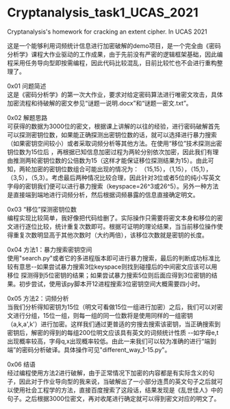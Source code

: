 # Cryptanalysis_task1_UCAS_2021
Cryptanalysis's homework for cracking an extent cipher. In UCAS 2021 

这是一个能够利用词频统计信息进行加密破解的demo项目，是一个完全由《密码分析学》课程大作业驱动的工作成果，由于先前没有严密的逻辑框架基础，因此编程采用任务导向型即按需编程，因此代码比较混乱，目前比较忙也不会进行重构整理了。    

0x01 问题简述  
这是《密码分析学》的第一次大作业，要求对给定密码算法进行唯密文攻击，具体加密流程和待破解的密文参见“谜题一说明.docx”和“谜题一密文.txt”。  

0x02 解题思路   
可获得的数据为3000位的密文，根据课上讲解的以往的经验，进行密码破解首先可以探测密钥位数，如果能正确探测出密钥位数的话，就可以选择进行暴力搜索（如果密钥空间较小）或者采取词频分析等其他方法。在使用“移位”技术探测出密钥位数为15位后
，再根据已知信息加密过程为两轮分别依次加密，因此我们有理由推测两轮密钥位数的公倍数为15（这样才能保证移位探测结果为15）。由此可知，两轮加密的密钥位数组合可能出现的情况为：
（15,15），（1,15），（15,1），（3,5），（5,3）。考虑最后两种情况比较合理，因此针对3位或者5位的纯小写英文字母的密钥我们便可以进行暴力搜索（keyspace=26^3或26^5）。另外一种方法是直接端到端地进行词频分析，然后根据词频暴露的信息直接确定明文。  

0x03 “移位”探测密钥位数     
编程实现比较简单，我好像把代码给删了。实际操作只需要将密文本身和移位的密文进行逐位比较，统计重复次数即可。根据可证明的理论结果，当当前移位操作使得重复次数明显高于其他次数时（大约两倍），该移位次数就是密钥的长度。

0x04 方法1：暴力搜索密钥空间       
使用"search.py"或者它的多进程版本即可进行暴力搜索，最后的判断成功标准比较有意思--如果尝试暴力搜索3位keyspace则找到碰撞后的中间密文应该可以用移位
探测得到5位密钥的结果；如果尝试暴力搜索5位则后面应得到3位密钥的结果。初步尝试，使用该py脚本开12进程搜索3位密钥空间大概需要四小时。

0x05 方法2：词频分析       
当我们分析得知密钥为15位（明文可看做15位一组进行加密）之后，我们可以对密文进行分组，15位一组，则每一组的同一位数将是使用同样的一组密钥（a,k,a',k'）进行加密。这样我们通过更普适的穷搜去搜索该密钥，当正确搜索到密钥后，解密的得到的每组200位明文应该具有英文的词频统计性质
--如字母e,t出现概率较高，字母q,x出现概率较低。由此一来我们可以较为准确的进行“端到端”的密码分析破译。具体操作可见"different_way_1-15.py"。

0x06 结语     
经过编程使用方法2进行破解，由于正常情况下加密的内容都是有实际含义的句子，因此对于作业导向型的我来说，当破解出了一小部分连贯的英文句子之后就可以使用社会工程学的方法，直接百度搜索了这段话，结果发现是《乱世佳人》中的句子。之后根据3000位密文，再对收尾进行确定就可以得到密文对应的明文了。

